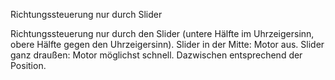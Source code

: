 Richtungssteuerung nur durch Slider

Richtungssteuerung nur durch den Slider (untere Hälfte im Uhrzeigersinn, obere Hälfte gegen den Uhrzeigersinn). Slider in der Mitte: Motor aus. Slider ganz draußen: Motor möglichst schnell. Dazwischen entsprechend der Position.
